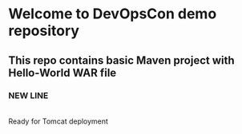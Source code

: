 # Welcome to DevOpsCon demo repository
## This repo contains basic Maven project with Hello-World WAR file 
### NEW LINE
<BR> Ready for Tomcat deployment 
